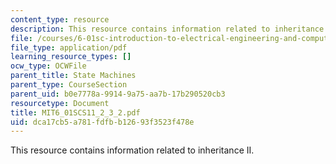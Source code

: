 ```yaml
---
content_type: resource
description: This resource contains information related to inheritance II.
file: /courses/6-01sc-introduction-to-electrical-engineering-and-computer-science-i-spring-2011/dca17cb5a781fdfbb12693f3523f478e_MIT6_01SCS11_2_3_2.pdf
file_type: application/pdf
learning_resource_types: []
ocw_type: OCWFile
parent_title: State Machines
parent_type: CourseSection
parent_uid: b0e7778a-9914-9a75-aa7b-17b290520cb3
resourcetype: Document
title: MIT6_01SCS11_2_3_2.pdf
uid: dca17cb5-a781-fdfb-b126-93f3523f478e
---
```

This resource contains information related to inheritance II.